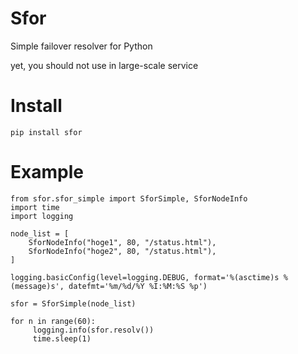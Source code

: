 Sfor
====

Simple failover resolver for Python

yet, you should not use in large-scale service

Install
===

    pip install sfor

Example
===


    from sfor.sfor_simple import SforSimple, SforNodeInfo
    import time
    import logging
    
    node_list = [
        SforNodeInfo("hoge1", 80, "/status.html"),
        SforNodeInfo("hoge2", 80, "/status.html"),
    ]
    
    logging.basicConfig(level=logging.DEBUG, format='%(asctime)s %(message)s', datefmt='%m/%d/%Y %I:%M:%S %p')
    
    sfor = SforSimple(node_list)
    
    for n in range(60):
         logging.info(sfor.resolv())
         time.sleep(1)

